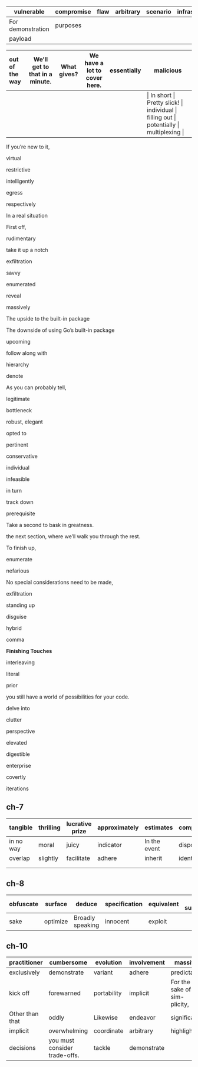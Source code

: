 | vulnerable        | compromise | flaw | arbitrary | scenario | infrastructure |
| ----------------- | ---------- | ---- | --------- | -------- | -------------- |
| For demonstration | purposes   |      |           |          |                |
| payload           |            |      |           |          |                |

| out of the way | We’ll get to that in a minute. | What gives? | We have a lot to cover here. | essentially | malicious                                                    |
| :------------- | ------------------------------ | ----------- | ---------------------------- | ----------- | ------------------------------------------------------------ |
|                |                                |             |                              |             | \| In short \| Pretty slick! \| individual \| filling out \| potentially \| multiplexing \| |

If you’re new to it, 

virtual

restrictive 

intelligently

egress

respectively

In a real situation

First off, 

rudimentary

take it up a notch

exfiltration

savvy

enumerated

reveal

massively

The upside to the built-in package

The downside of using Go’s built-in package

upcoming

follow along with

hierarchy

denote

As you can probably tell,

legitimate

bottleneck

 robust, elegant 

opted to

pertinent

conservative

individual

infeasible

in turn

track down

prerequisite

Take a second to bask in greatness.

the next section, where we’ll walk you through the rest.

To finish up,

enumerate

nefarious

No special considerations need to be made, 

exfiltration

standing up

disguise

hybrid

comma

**Finishing Touches**

interleaving

literal

prior

you still have a world of possibilities for your code.

delve into

clutter

perspective

elevated

digestible

enterprise

covertly

iterations

## ch-7

| tangible  | thrilling | lucrative prize | approximately | estimates    | compromise | convenient | underscore |
| --------- | --------- | --------------- | ------------- | ------------ | ---------- | ---------- | ---------- |
| in no way | moral     | juicy           | indicator     | In the event | disposable | flavor     | underlying |
| overlap   | slightly  | facilitate      | adhere        | inherit      | identical  |            |            |
|           |           |                 |               |              |            |            |            |
|           |           |                 |               |              |            |            |            |



## ch-8

| obfuscate | surface  | deduce           | specification | equivalent | To summarize |
| --------- | -------- | ---------------- | ------------- | ---------- | ------------ |
| sake      | optimize | Broadly speaking | innocent      | exploit    |              |

## ch-10

| practitioner    | cumbersome                    | evolution   | involvement | massive                       | vulnerability    |
| --------------- | ----------------------------- | ----------- | ----------- | ----------------------------- | ---------------- |
| exclusively     | demonstrate                   | variant     | adhere      | predictable                   | validating       |
| kick off        | forewarned                    | portability | implicit    | For the sake of sim- plicity, | accommodate      |
| Other than that | oddly                         | Likewise    | endeavor    | significant                   | Up to this point |
| implicit        | overwhelming                  | coordinate  | arbitrary   | highlighted                   | adversarial      |
| decisions       | you must consider trade-offs. | tackle      | demonstrate |                               |                  |





